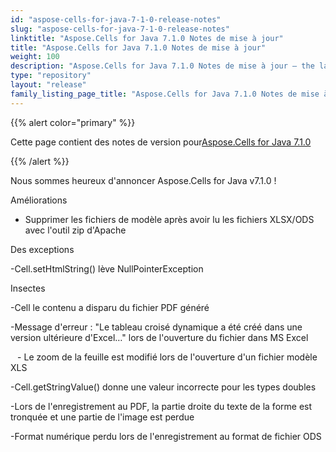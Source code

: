 ```yaml
---
id: "aspose-cells-for-java-7-1-0-release-notes"
slug: "aspose-cells-for-java-7-1-0-release-notes"
linktitle: "Aspose.Cells for Java 7.1.0 Notes de mise à jour"
title: "Aspose.Cells for Java 7.1.0 Notes de mise à jour"
weight: 100
description: "Aspose.Cells for Java 7.1.0 Notes de mise à jour – the latest updates and fixes."
type: "repository"
layout: "release"
family_listing_page_title: "Aspose.Cells for Java 7.1.0 Notes de mise à jour"
---
```

{{% alert color="primary" %}} 

 Cette page contient des notes de version pour[Aspose.Cells for Java 7.1.0](https://releases.aspose.com/cells/java/new-releases/aspose.cells-for-java-7.1.0/)

{{% /alert %}} 

 Nous sommes heureux d'annoncer Aspose.Cells for Java v7.1.0 !

 Améliorations

- Supprimer les fichiers de modèle après avoir lu les fichiers XLSX/ODS avec l'outil zip d'Apache

 Des exceptions

 -Cell.setHtmlString() lève NullPointerException

 Insectes

 -Cell le contenu a disparu du fichier PDF généré

 -Message d'erreur : "Le tableau croisé dynamique a été créé dans une version ultérieure d'Excel…" lors de l'ouverture du fichier dans MS Excel

 ` ` - Le zoom de la feuille est modifié lors de l'ouverture d'un fichier modèle XLS

 -Cell.getStringValue() donne une valeur incorrecte pour les types doubles

 -Lors de l'enregistrement au PDF, la partie droite du texte de la forme est tronquée et une partie de l'image est perdue

 -Format numérique perdu lors de l'enregistrement au format de fichier ODS
